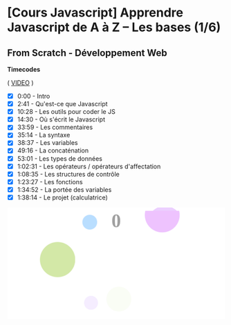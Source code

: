 # [Cours Javascript] Apprendre Javascript de A à Z – Les bases (1/6)

## From Scratch - Développement Web

**Timecodes**

( [VIDEO](https://youtu.be/9OJLxDxyNg4) )

- [x] 0:00 - Intro
- [x] 2:41 - Qu'est-ce que Javascript 
- [x] 10:28 - Les outils pour coder le JS 
- [x] 14:30 - Où s'écrit le Javascript 
- [x] 33:59 - Les commentaires 
- [x] 35:14 - La syntaxe 
- [x] 38:37 - Les variables 
- [x] 49:16 - La concaténation 
- [x] 53:01 - Les types de données 
- [x] 1:02:31 - Les opérateurs / opérateurs d'affectation 
- [x] 1:08:35 - Les structures de contrôle 
- [x] 1:23:27 - Les fonctions 
- [x] 1:34:52 - La portée des variables 
- [x] 1:38:14 - Le projet (calculatrice) 

![Logo](./FireShot%20Capture%20270%20-%20Bubble%20-%20127.0.0.1.png)